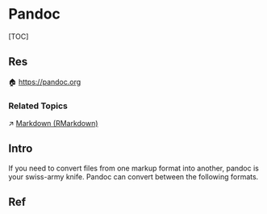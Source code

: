 # Pandoc

[TOC]



## Res
🏠 https://pandoc.org


### Related Topics
↗ [Markdown (RMarkdown)](../Markup%20Languages/Markdown%20(RMarkdown).md)



## Intro
If you need to convert files from one markup format into another, pandoc is your swiss-army knife. Pandoc can convert between the following formats.



## Ref

